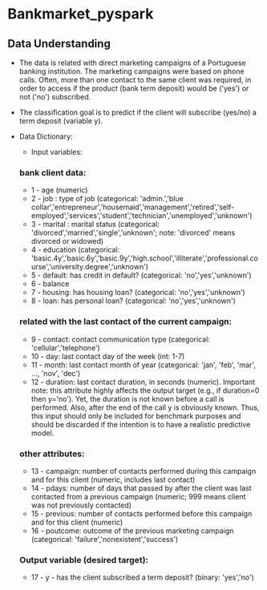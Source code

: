 # Bankmarket_pyspark
## Data Understanding
- The data is related with direct marketing campaigns of a Portuguese banking institution. The marketing campaigns were based on phone calls. Often, more than one contact to the same client was required, in order to access if the product (bank term deposit) would be ('yes') or not ('no') subscribed.
- The classification goal is to predict if the client will subscribe (yes/no) a term deposit (variable y).

- Data Dictionary:
    - Input variables:
    ### bank client data:
    - 1 - age (numeric)
    - 2 - job : type of job (categorical: 'admin.','blue collar','entrepreneur','housemaid','management','retired','self-employed','services','student','technician','unemployed','unknown')
    - 3 - marital : marital status (categorical: 'divorced','married','single','unknown'; note: 'divorced' means divorced or widowed)
    - 4 - education (categorical: 'basic.4y','basic.6y','basic.9y','high.school','illiterate','professional.course','university.degree','unknown')
    - 5 - default: has credit in default? (categorical: 'no','yes','unknown')
    - 6 - balance
    - 7 - housing: has housing loan? (categorical: 'no','yes','unknown')
    - 8 - loan: has personal loan? (categorical: 'no','yes','unknown')
    ### related with the last contact of the current campaign:
    - 9 - contact: contact communication type (categorical: 'cellular','telephone')
    - 10 - day: last contact day of the week (int: 1-7)
    - 11 - month: last contact month of year (categorical: 'jan', 'feb', 'mar', ..., 'nov', 'dec')
    - 12 - duration: last contact duration, in seconds (numeric). Important note: this attribute highly affects the output target (e.g., if duration=0 then y='no'). Yet, the duration is not known before a call is performed. Also, after the end of the call y is obviously known. Thus, this input should only be included for benchmark purposes and should be discarded if the intention is to have a realistic predictive model.
    ### other attributes:
    - 13 - campaign: number of contacts performed during this campaign and for this client (numeric, includes last contact)
    - 14 - pdays: number of days that passed by after the client was last contacted from a previous campaign (numeric; 999 means client was not previously contacted)
    - 15 - previous: number of contacts performed before this campaign and for this client (numeric)
    - 16 - poutcome: outcome of the previous marketing campaign (categorical: 'failure','nonexistent','success')

    ### Output variable (desired target):
    - 17 - y - has the client subscribed a term deposit? (binary: 'yes','no')
